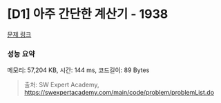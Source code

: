 # [D1] 아주 간단한 계산기 - 1938 

[문제 링크](https://swexpertacademy.com/main/code/problem/problemDetail.do?contestProbId=AV5PjsYKAMIDFAUq) 

### 성능 요약

메모리: 57,204 KB, 시간: 144 ms, 코드길이: 89 Bytes



> 출처: SW Expert Academy, https://swexpertacademy.com/main/code/problem/problemList.do